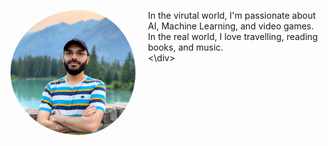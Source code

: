 
<div>
<img src="/image3.jpg" width="200" style="border-radius: 50%; float:left; padding-right: 20px;"/> 

In the virutal world, I'm passionate about AI, Machine Learning, and video games.
<br>
In the real world, I love travelling, reading books, and music.
<br>
<\div>
